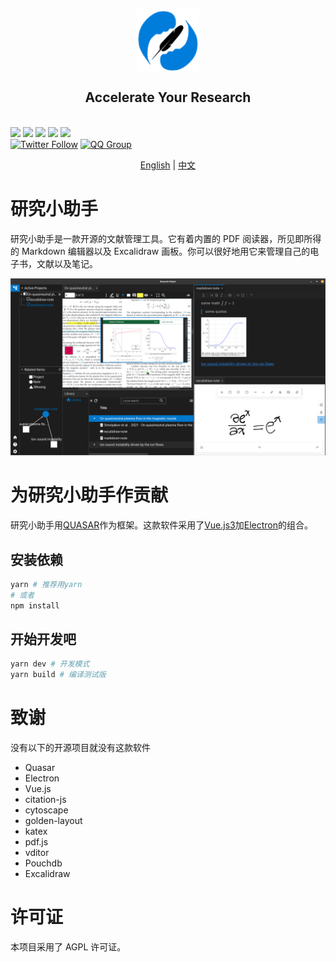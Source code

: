<p align="center">
<img src="src/assets/logo.svg"
style="width: 100px; vertical-align:middle">
<br>
<h2 align="center">Accelerate Your Research</h2>
<br>
<a title="Build Status" target="_blank" href="https://github.com/ResearchHelper/research-helper/actions"><img src="https://img.shields.io/github/actions/workflow/status/ResearchHelper/research-helper/build.yml?style=flat-square"></a>
<a title="Release" target="_blank" href="https://github.com/ResearchHelper/research-helper/releases"><img src="https://img.shields.io/github/v/release/ResearchHelper/research-helper?style=flat-square"></a>
<a title="Downloads" target="_blank" href="https://github.com/ResearchHelper/research-helper/releases"><img src="https://img.shields.io/github/downloads/ResearchHelper/research-helper/total?style=flat-square"></a>
<a title="Stars" target="_blank" href="https://github.com/ResearchHelper/research-helper"><img src="https://img.shields.io/github/stars/ResearchHelper/research-helper?style=flat-square"></a>
<a title="Commits" target="_blank" href="https://github.com/ResearchHelper/research-helper/commits/main"><img src="https://img.shields.io/github/commit-activity/m/ResearchHelper/research-helper?style=flat-square"></a>
<br>
<a title="Twitter" target="_blank" href="https://twitter.com/Reseach_Helper"><img alt="Twitter Follow" src="https://img.shields.io/twitter/follow/Research_Helper?label=@Research_Helper&style=social"></a>
<a title="QQ" target="_blank" href=""><img alt="QQ Group" src="https://img.shields.io/badge/QQ:808198109-1976d2?logo=tencentqq&style=social"></a>
</p>

<p align="center">
<a href="https://github.com/ResearchHelper/research-helper/README.md">English</a>
|
<a href="https://github.com/ResearchHelper/research-helper/README.zh_CN.md">中文</a>
</p>

# 研究小助手

研究小助手是一款开源的文献管理工具。它有着内置的 PDF 阅读器，所见即所得的 Markdown 编辑器以及 Excalidraw 画板。你可以很好地用它来管理自己的电子书，文献以及笔记。

![screenshot.png](./galleries/screenshot.png)

# 为研究小助手作贡献

研究小助手用[QUASAR](https://quasar.dev)作为框架。这款软件采用了[Vue.js3](https://vuejs.org)加[Electron](https://www.electronjs.org)的组合。

## 安装依赖

```bash
yarn # 推荐用yarn
# 或者
npm install
```

## 开始开发吧

```bash
yarn dev # 开发模式
yarn build # 编译测试版
```

# 致谢

没有以下的开源项目就没有这款软件

- Quasar
- Electron
- Vue.js
- citation-js
- cytoscape
- golden-layout
- katex
- pdf.js
- vditor
- Pouchdb
- Excalidraw

# 许可证

本项目采用了 AGPL 许可证。
